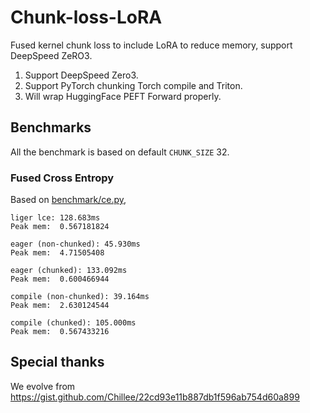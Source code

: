 # Chunk-loss-LoRA

Fused kernel chunk loss to include LoRA to reduce memory, support DeepSpeed ZeRO3.

1. Support DeepSpeed Zero3.
3. Support PyTorch chunking Torch compile and Triton.
2. Will wrap HuggingFace PEFT Forward properly.

## Benchmarks

All the benchmark is based on default `CHUNK_SIZE` 32.

### Fused Cross Entropy

Based on [benchmark/ce.py](benchmark/ce.py),

```
liger lce: 128.683ms
Peak mem:  0.567181824

eager (non-chunked): 45.930ms
Peak mem:  4.71505408

eager (chunked): 133.092ms
Peak mem:  0.600466944

compile (non-chunked): 39.164ms
Peak mem:  2.630124544

compile (chunked): 105.000ms
Peak mem:  0.567433216
```

## Special thanks

We evolve from https://gist.github.com/Chillee/22cd93e11b887db1f596ab754d60a899
